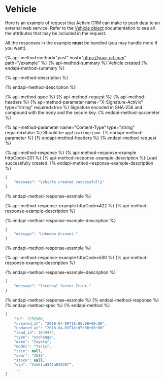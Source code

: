# Vehicle

Here is an example of request that Activix CRM can make to push data to an external web service. Refer to the [Vehicle object](https://docs.crm.activix.ca/objects/vehicle) documentation to see all the attributes that may be included in the request.

All the responses in the example **must** be handled \(you may handle more if you want\).

{% api-method method="post" host="https://your-url.com" path="/example" %}
{% api-method-summary %}
Vehicle created
{% endapi-method-summary %}

{% api-method-description %}

{% endapi-method-description %}

{% api-method-spec %}
{% api-method-request %}
{% api-method-headers %}
{% api-method-parameter name="X-Signature-Activix" type="string" required=true %}
 Signature encoded in SHA-256 and compound with the body and the secure key.
{% endapi-method-parameter %}

{% api-method-parameter name="Content-Type" type="string" required=false %}
Should be `application/json`.
{% endapi-method-parameter %}
{% endapi-method-headers %}
{% endapi-method-request %}

{% api-method-response %}
{% api-method-response-example httpCode=201 %}
{% api-method-response-example-description %}
Lead successfully created.
{% endapi-method-response-example-description %}

```javascript
{
    "message": "Vehicle created successfully"
}
```
{% endapi-method-response-example %}

{% api-method-response-example httpCode=422 %}
{% api-method-response-example-description %}

{% endapi-method-response-example-description %}

```javascript
{
    "message": "Unknwon Account."
}
```
{% endapi-method-response-example %}

{% api-method-response-example httpCode=500 %}
{% api-method-response-example-description %}

{% endapi-method-response-example-description %}

```javascript
{
    "message": "Internal Server Error."
}
```
{% endapi-method-response-example %}
{% endapi-method-response %}
{% endapi-method-spec %}
{% endapi-method %}

```javascript
{
    "id": 2258306,
    "created_at": "2018-04-09T18:05:00+00:00",
    "updated_at": "2018-04-09T18:07:00+00:00"
    "lead_id": 1649444,
    "type": "exchange",
    "make": "Toyota",
    "model": "Yaris",
    "trim": null,
    "year": "2015",
    "stock": null,
    "vin": "Vnkktud34fa038207",
    ...
}
```

